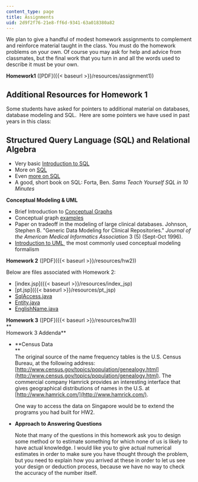 ```yaml
---
content_type: page
title: Assignments
uid: 2d9f2f76-21e8-ff6d-9341-63a018380a82
---
```


We plan to give a handful of modest homework assignments to complement and reinforce material taught in the class. You must do the homework problems on your own. Of course you may ask for help and advice from classmates, but the final work that you turn in and all the words used to describe it must be your own.

**Homework1** ([PDF]({{< baseurl >}}/resources/assignment1))

Additional Resources for Homework 1
-----------------------------------

Some students have asked for pointers to additional material on databases, database modeling and SQL.  Here are some pointers we have used in past years in this class:

Structured Query Language (SQL) and Relational Algebra
------------------------------------------------------

*   Very basic [Introduction to SQL](https://www.1keydata.com/sql/sql.html)
*   More on [SQL](http://www.sqlcourse2.com/)
*   Even [more on SQL](http://www.w3schools.com/default.asp)
*   A good, short book on SQL: Forta, Ben. _Sams Teach Yourself SQL in 10 Minutes_

**Conceptual Modeling & UML**

*   Brief Introduction to [Conceptual Graphs](http://conceptualgraphs.org/)
*   Conceptual graph [examples](http://users.bestweb.net/~sowa/cg/cgexampw.htm)
*   Paper on tradeoff in the modeling of large clinical databases. Johnson, Stephen B. "Generic Data Modeling for Clinical Repositories." _Journal of the American Medical Informatics Association_ 3 (5) (Sept-Oct 1996).
*   [Introduction to UML ](http://www.sparxsystems.com.au/UML_Tutorial.htm) the most commonly used conceptual modeling formalism

**Homework 2** ([PDF]({{< baseurl >}}/resources/hw2))

Below are files associated with Homework 2:

*   [index.jsp]({{< baseurl >}}/resources/index_jsp)
*   [pt.jsp]({{< baseurl >}}/resources/pt_jsp)
*   [SqlAccess.java](/courses/health-sciences-and-technology/hst-950j-medical-computing-spring-2003/assignments/sqlaccess_java.txt)
*   [Entity.java](/courses/health-sciences-and-technology/hst-950j-medical-computing-spring-2003/assignments/entity_java.txt)
*   [EnglishName.java](/courses/health-sciences-and-technology/hst-950j-medical-computing-spring-2003/assignments/englishname_java.txt)

**Homework 3** ([PDF]({{< baseurl >}}/resources/hw3))  
**  
Homework 3 Addenda**

*   **Census Data  
    **  
    The original source of the name frequency tables is the U.S. Census Bureau, at the following address: [http://www.census.gov/topics/population/genealogy.html](http://www.census.gov/topics/population/genealogy.html). The commercial company Hamrick provides an interesting interface that gives geographical distributions of names in the U.S. at [http://www.hamrick.com/](http://www.hamrick.com/).  
      
    One way to access the data on Singapore would be to extend the programs you had built for HW2. 
*   **Approach to Answering Questions**  
      
    Note that many of the questions in this homework ask you to design some method or to estimate something for which none of us is likely to have actual knowledge. I would like you to give actual numerical estimates in order to make sure you have thought through the problem, but you need to explain how you arrived at these in order to let us see your design or deduction process, because we have no way to check the accuracy of the number itself.